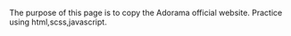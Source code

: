 The purpose of this page is to copy the Adorama official website.
Practice using html,scss,javascript.
